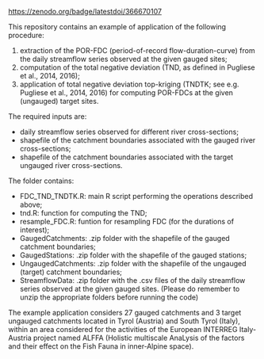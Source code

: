 https://zenodo.org/badge/latestdoi/366670107

This repository contains an example of application of the following procedure:
1. extraction of the POR-FDC (period-of-record flow-duration-curve) from the daily streamflow series observed at the given gauged sites;
2. computation of the total negative deviation (TND, as defined in Pugliese et al., 2014, 2016);
3. application of total negative deviation top-kriging (TNDTK; see e.g. Pugliese et al., 2014, 2016) for computing POR-FDCs at the given (ungauged) target sites.

The required inputs are:
* daily streamflow series observed for different river cross-sections;
* shapefile of the catchment boundaries associated with the gauged river cross-sections;
* shapefile of the catchment boundaries associated with the target ungauged river cross-sections.

The folder contains: 
* FDC_TND_TNDTK.R: main R script performing the operations described above;
* tnd.R: function for computing the TND;
* resample_FDC.R: funtion for resampling FDC (for the durations of interest);
* GaugedCatchments: .zip folder with the shapefile of the gauged catchment boundaries;
* GaugedStations: .zip folder with the shapefile of the gauged stations;
* UngaugedCatchments: .zip folder with the shapefile of the ungauged (target) catchment boundaries;
* StreamflowData: .zip folder with the .csv files of the daily streamflow series observed at the given gauged sites.
(Please do remember to unzip the appropriate folders before running the code)

The example application considers 27 gauged catchments and 3 target ungauged catchments located in Tyrol (Austria) and South Tyrol (Italy), within an area considered for the activities of the European INTERREG Italy-Austria project named ALFFA (Holistic multiscale AnaLysis of the factors and their effect on the Fish Fauna in inner‐Alpine space).
